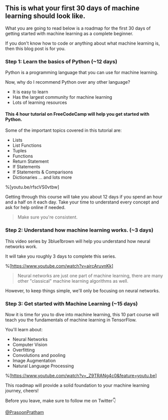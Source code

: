 ## This is what your first 30 days of machine learning should look like.

What you are going to read below is a roadmap for the first 30 days of getting started with machine learning as a complete beginner.

If you don't know how to code or anything about what machine learning is, then this blog post is for you.

### Step 1: Learn the basics of Python (~12 days)

Python is a programming language that you can use for machine learning.

Now, why do I recommend Python over any other language?
- It is easy to learn
- Has the largest community for machine learning
- Lots of learning resources

#### This 4 hour tutorial on FreeCodeCamp will help you get started with Python.

Some of the important topics covered in this tutorial are:

- Lists
- List Functions
- Tuples
- Functions
- Return Statement
- If Statements
- If Statements & Comparisons
- Dictionaries
... and lots more

%[youtu.be/rfscVS0vtbw]

Getting through this course will take you about 12 days if you spend an hour and a half on it each day. 
Take your time to understand every concept and ask for help online if needed.

> Make sure you're consistent.

### Step 2: Understand how machine learning works. (~3 days)

This video series by 3blue1brown will help you understand how neural networks work. 

It will take you roughly 3 days to complete this series.

%[https://www.youtube.com/watch?v=aircAruvnKk]

> Neural networks are just one part of machine learning, there are many other "classical" machine learning algorithms as well.

However, to keep things simple, we'll only be focusing on neural networks.

### Step 3: Get started with Machine Learning (~15 days)

Now it is time for you to dive into machine learning, this 10 part course will teach you the fundamentals of machine learning in TensorFlow.

You'll learn about:

- Neural Networks
- Computer Vision
- Overfitting
- Convolutions and pooling
- Image Augmentation
- Natural Language Processing

%[https://www.youtube.com/watch?v=_Z9TRANg4c0&feature=youtu.be]

This roadmap will provide a solid foundation to your machine learning journey, cheers!

Before you leave, make sure to follow me on Twitter👇

[@PrasoonPratham](https://twitter.com/PrasoonPratham) 






